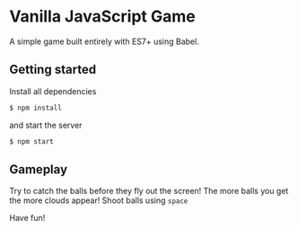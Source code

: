 # Vanilla JavaScript Game

A simple game built entirely with ES7+ using Babel.  

## Getting started
Install all dependencies 
```sh
$ npm install
```
and start the server
```sh
$ npm start
```

## Gameplay
Try to catch the balls before they fly out the screen! The more balls you get the more clouds appear!
Shoot balls using ```space```

Have fun!
